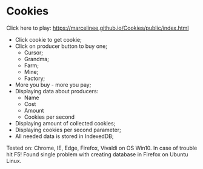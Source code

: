 # Cookies

Click here to play: https://marcelinee.github.io/Cookies/public/index.html

+ Click cookie to get cookie;
+ Click on producer button to buy one;
  + Cursor;
  + Grandma;
  + Farm;
  + Mine;
  + Factory;
+ More you buy - more you pay;
+ Displaying data about producers:
  + Name
  + Cost
  + Amount
  + Cookies per second
+ Displaying amount of collected cookies;
+ Displaying cookies per second parameter;
+ All needed data is stored in IndexedDB;

Tested on: Chrome, IE, Edge, Firefox, Vivaldi on OS Win10. In case of trouble hit F5!
Found single problem with creating database in Firefox on Ubuntu Linux. 
